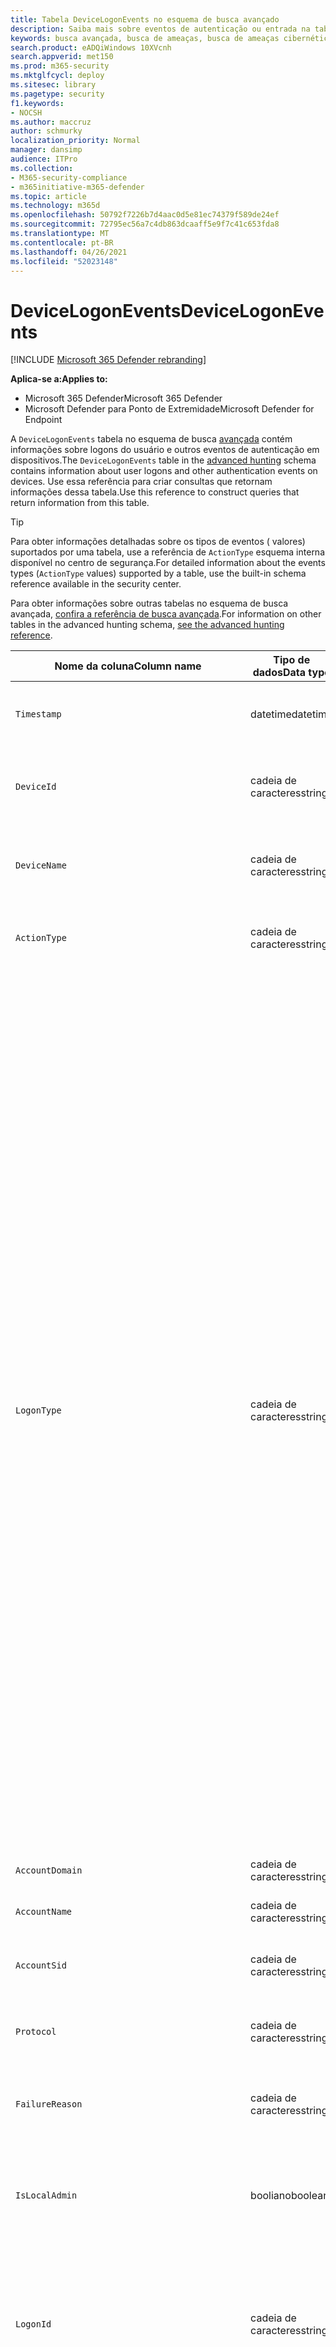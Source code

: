 ```yaml
---
title: Tabela DeviceLogonEvents no esquema de busca avançado
description: Saiba mais sobre eventos de autenticação ou entrada na tabela DeviceLogonEvents do esquema de busca avançado
keywords: busca avançada, busca de ameaças, busca de ameaças cibernéticas, Microsoft 365 Defender, microsoft 365, m365, pesquisa, consulta, telemetria, referência de esquema, kusto, tabela, coluna, tipo de dados, descrição, logonevents, DeviceLogonEvents, autenticação, logon, entrar
search.product: eADQiWindows 10XVcnh
search.appverid: met150
ms.prod: m365-security
ms.mktglfcycl: deploy
ms.sitesec: library
ms.pagetype: security
f1.keywords:
- NOCSH
ms.author: maccruz
author: schmurky
localization_priority: Normal
manager: dansimp
audience: ITPro
ms.collection:
- M365-security-compliance
- m365initiative-m365-defender
ms.topic: article
ms.technology: m365d
ms.openlocfilehash: 50792f7226b7d4aac0d5e81ec74379f589de24ef
ms.sourcegitcommit: 72795ec56a7c4db863dcaaff5e9f7c41c653fda8
ms.translationtype: MT
ms.contentlocale: pt-BR
ms.lasthandoff: 04/26/2021
ms.locfileid: "52023148"
---
```

# <a name="devicelogonevents"></a><span data-ttu-id="b5f98-104">DeviceLogonEvents</span><span class="sxs-lookup"><span data-stu-id="b5f98-104">DeviceLogonEvents</span></span>

[!INCLUDE [Microsoft 365 Defender rebranding](../includes/microsoft-defender.md)]


<span data-ttu-id="b5f98-105">**Aplica-se a:**</span><span class="sxs-lookup"><span data-stu-id="b5f98-105">**Applies to:**</span></span>
- <span data-ttu-id="b5f98-106">Microsoft 365 Defender</span><span class="sxs-lookup"><span data-stu-id="b5f98-106">Microsoft 365 Defender</span></span>
- <span data-ttu-id="b5f98-107">Microsoft Defender para Ponto de Extremidade</span><span class="sxs-lookup"><span data-stu-id="b5f98-107">Microsoft Defender for Endpoint</span></span>



<span data-ttu-id="b5f98-108">A `DeviceLogonEvents` tabela no esquema de busca [avançada](advanced-hunting-overview.md) contém informações sobre logons do usuário e outros eventos de autenticação em dispositivos.</span><span class="sxs-lookup"><span data-stu-id="b5f98-108">The `DeviceLogonEvents` table in the [advanced hunting](advanced-hunting-overview.md) schema contains information about user logons and other authentication events on devices.</span></span> <span data-ttu-id="b5f98-109">Use essa referência para criar consultas que retornam informações dessa tabela.</span><span class="sxs-lookup"><span data-stu-id="b5f98-109">Use this reference to construct queries that return information from this table.</span></span>

>[!TIP]
> <span data-ttu-id="b5f98-110">Para obter informações detalhadas sobre os tipos de eventos ( valores) suportados por uma tabela, use a referência de `ActionType` esquema interna disponível no centro de segurança.</span><span class="sxs-lookup"><span data-stu-id="b5f98-110">For detailed information about the events types (`ActionType` values) supported by a table, use the built-in schema reference available in the security center.</span></span>

<span data-ttu-id="b5f98-111">Para obter informações sobre outras tabelas no esquema de busca avançada, [confira a referência de busca avançada](advanced-hunting-schema-tables.md).</span><span class="sxs-lookup"><span data-stu-id="b5f98-111">For information on other tables in the advanced hunting schema, [see the advanced hunting reference](advanced-hunting-schema-tables.md).</span></span>

| <span data-ttu-id="b5f98-112">Nome da coluna</span><span class="sxs-lookup"><span data-stu-id="b5f98-112">Column name</span></span> | <span data-ttu-id="b5f98-113">Tipo de dados</span><span class="sxs-lookup"><span data-stu-id="b5f98-113">Data type</span></span> | <span data-ttu-id="b5f98-114">Descrição</span><span class="sxs-lookup"><span data-stu-id="b5f98-114">Description</span></span> |
|-------------|-----------|-------------|
| `Timestamp` | <span data-ttu-id="b5f98-115">datetime</span><span class="sxs-lookup"><span data-stu-id="b5f98-115">datetime</span></span> | <span data-ttu-id="b5f98-116">A data e a hora em que o evento foi gravado</span><span class="sxs-lookup"><span data-stu-id="b5f98-116">Date and time when the event was recorded</span></span> |
| `DeviceId` | <span data-ttu-id="b5f98-117">cadeia de caracteres</span><span class="sxs-lookup"><span data-stu-id="b5f98-117">string</span></span> | <span data-ttu-id="b5f98-118">Identificador exclusivo da máquina no serviço</span><span class="sxs-lookup"><span data-stu-id="b5f98-118">Unique identifier for the machine in the service</span></span> |
| `DeviceName` | <span data-ttu-id="b5f98-119">cadeia de caracteres</span><span class="sxs-lookup"><span data-stu-id="b5f98-119">string</span></span> | <span data-ttu-id="b5f98-120">Nome de domínio totalmente qualificado (FQDN) da máquina</span><span class="sxs-lookup"><span data-stu-id="b5f98-120">Fully qualified domain name (FQDN) of the machine</span></span> |
| `ActionType` | <span data-ttu-id="b5f98-121">cadeia de caracteres</span><span class="sxs-lookup"><span data-stu-id="b5f98-121">string</span></span> |<span data-ttu-id="b5f98-122">Tipo de atividade que disparou o evento</span><span class="sxs-lookup"><span data-stu-id="b5f98-122">Type of activity that triggered the event</span></span> |
| `LogonType` | <span data-ttu-id="b5f98-123">cadeia de caracteres</span><span class="sxs-lookup"><span data-stu-id="b5f98-123">string</span></span> | <span data-ttu-id="b5f98-124">Tipo de sessão de logon, especificamente:</span><span class="sxs-lookup"><span data-stu-id="b5f98-124">Type of logon session, specifically:</span></span><br><br> <span data-ttu-id="b5f98-125">- **Interativo** - O usuário interage fisicamente com o computador usando o teclado local e a tela</span><span class="sxs-lookup"><span data-stu-id="b5f98-125">- **Interactive** - User physically interacts with the machine using the local keyboard and screen</span></span><br><br> <span data-ttu-id="b5f98-126">- **Logons interativos remotos (RDP)** - O usuário interage com o computador remotamente usando Área de Trabalho Remota, Serviços de Terminal, Assistência Remota ou outros clientes RDP</span><span class="sxs-lookup"><span data-stu-id="b5f98-126">- **Remote interactive (RDP) logons** - User interacts with the machine remotely using Remote Desktop, Terminal Services, Remote Assistance, or other RDP clients</span></span><br><br> <span data-ttu-id="b5f98-127">- **Rede** - Sessão iniciada quando o computador é acessado usando PsExec ou quando os recursos compartilhados no computador, como impressoras e pastas compartilhadas, são acessados</span><span class="sxs-lookup"><span data-stu-id="b5f98-127">- **Network** - Session initiated when the machine is accessed using PsExec or when shared resources on the machine, such as printers and shared folders, are accessed</span></span><br><br> <span data-ttu-id="b5f98-128">- **Batch** - Sessão iniciada por tarefas agendadas</span><span class="sxs-lookup"><span data-stu-id="b5f98-128">- **Batch** - Session initiated by scheduled tasks</span></span><br><br> <span data-ttu-id="b5f98-129">- **Serviço** - Sessão iniciada pelos serviços à medida que eles iniciam</span><span class="sxs-lookup"><span data-stu-id="b5f98-129">- **Service** - Session initiated by services as they start</span></span><br> |
| `AccountDomain` | <span data-ttu-id="b5f98-130">cadeia de caracteres</span><span class="sxs-lookup"><span data-stu-id="b5f98-130">string</span></span> | <span data-ttu-id="b5f98-131">Domínio da conta</span><span class="sxs-lookup"><span data-stu-id="b5f98-131">Domain of the account</span></span> |
| `AccountName` | <span data-ttu-id="b5f98-132">cadeia de caracteres</span><span class="sxs-lookup"><span data-stu-id="b5f98-132">string</span></span> | <span data-ttu-id="b5f98-133">Nome de usuário da conta</span><span class="sxs-lookup"><span data-stu-id="b5f98-133">User name of the account</span></span> |
| `AccountSid` | <span data-ttu-id="b5f98-134">cadeia de caracteres</span><span class="sxs-lookup"><span data-stu-id="b5f98-134">string</span></span> | <span data-ttu-id="b5f98-135">Identificador de Segurança (SID) da conta</span><span class="sxs-lookup"><span data-stu-id="b5f98-135">Security Identifier (SID) of the account</span></span> |
| `Protocol` | <span data-ttu-id="b5f98-136">cadeia de caracteres</span><span class="sxs-lookup"><span data-stu-id="b5f98-136">string</span></span> | <span data-ttu-id="b5f98-137">Protocolo usado durante a comunicação</span><span class="sxs-lookup"><span data-stu-id="b5f98-137">Protocol used during the communication</span></span> |
| `FailureReason` | <span data-ttu-id="b5f98-138">cadeia de caracteres</span><span class="sxs-lookup"><span data-stu-id="b5f98-138">string</span></span> | <span data-ttu-id="b5f98-139">Informações explicando por que a ação gravada falhou</span><span class="sxs-lookup"><span data-stu-id="b5f98-139">Information explaining why the recorded action failed</span></span> |
| `IsLocalAdmin` | <span data-ttu-id="b5f98-140">booliano</span><span class="sxs-lookup"><span data-stu-id="b5f98-140">boolean</span></span> | <span data-ttu-id="b5f98-141">Indicador booleano de se o usuário é um administrador local no computador</span><span class="sxs-lookup"><span data-stu-id="b5f98-141">Boolean indicator of whether the user is a local administrator on the machine</span></span> |
| `LogonId` | <span data-ttu-id="b5f98-142">cadeia de caracteres</span><span class="sxs-lookup"><span data-stu-id="b5f98-142">string</span></span> | <span data-ttu-id="b5f98-143">Identificador de uma sessão de logon.</span><span class="sxs-lookup"><span data-stu-id="b5f98-143">Identifier for a logon session.</span></span> <span data-ttu-id="b5f98-144">Esse identificador é exclusivo no mesmo computador somente entre reinicializações</span><span class="sxs-lookup"><span data-stu-id="b5f98-144">This identifier is unique on the same machine only between restarts</span></span> |
| `RemoteDeviceName` | <span data-ttu-id="b5f98-145">cadeia de caracteres</span><span class="sxs-lookup"><span data-stu-id="b5f98-145">string</span></span> | <span data-ttu-id="b5f98-146">Nome do computador que realizou uma operação remota no computador afetado.</span><span class="sxs-lookup"><span data-stu-id="b5f98-146">Name of the machine that performed a remote operation on the affected machine.</span></span> <span data-ttu-id="b5f98-147">Dependendo do evento relatado, esse nome pode ser um FQDN (nome de domínio totalmente qualificado), um nome NetBIOS ou um nome de host sem informações de domínio</span><span class="sxs-lookup"><span data-stu-id="b5f98-147">Depending on the event being reported, this name could be a fully-qualified domain name (FQDN), a NetBIOS name  or a host name without domain information</span></span> |
| `RemoteIP` | <span data-ttu-id="b5f98-148">cadeia de caracteres</span><span class="sxs-lookup"><span data-stu-id="b5f98-148">string</span></span> | <span data-ttu-id="b5f98-149">Endereço IP que estava sendo conectado ao</span><span class="sxs-lookup"><span data-stu-id="b5f98-149">IP address that was being connected to</span></span> |
| `RemoteIPType` | <span data-ttu-id="b5f98-150">cadeia de caracteres</span><span class="sxs-lookup"><span data-stu-id="b5f98-150">string</span></span> | <span data-ttu-id="b5f98-151">Tipo de endereço IP, por exemplo, Público, Privado, Reservado, Loopback, Teredo, FourToSixMapping e Broadcast</span><span class="sxs-lookup"><span data-stu-id="b5f98-151">Type of IP address, for example Public, Private, Reserved, Loopback, Teredo, FourToSixMapping, and Broadcast</span></span> |
| `RemotePort` | <span data-ttu-id="b5f98-152">int</span><span class="sxs-lookup"><span data-stu-id="b5f98-152">int</span></span> | <span data-ttu-id="b5f98-153">Porta TCP no dispositivo remoto que estava sendo conectado</span><span class="sxs-lookup"><span data-stu-id="b5f98-153">TCP port on the remote device that was being connected to</span></span> |
| `InitiatingProcessAccountDomain` | <span data-ttu-id="b5f98-154">cadeia de caracteres</span><span class="sxs-lookup"><span data-stu-id="b5f98-154">string</span></span> | <span data-ttu-id="b5f98-155">Domínio da conta que correu o processo responsável pelo evento</span><span class="sxs-lookup"><span data-stu-id="b5f98-155">Domain of the account that ran the process responsible for the event</span></span> |
| `InitiatingProcessAccountName` | <span data-ttu-id="b5f98-156">cadeia de caracteres</span><span class="sxs-lookup"><span data-stu-id="b5f98-156">string</span></span> | <span data-ttu-id="b5f98-157">Nome de usuário da conta que correu o processo responsável pelo evento</span><span class="sxs-lookup"><span data-stu-id="b5f98-157">User name of the account that ran the process responsible for the event</span></span> |
| `InitiatingProcessAccountSid` | <span data-ttu-id="b5f98-158">cadeia de caracteres</span><span class="sxs-lookup"><span data-stu-id="b5f98-158">string</span></span> | <span data-ttu-id="b5f98-159">Identificador de Segurança (SID) da conta que correu o processo responsável pelo evento</span><span class="sxs-lookup"><span data-stu-id="b5f98-159">Security Identifier (SID) of the account that ran the process responsible for the event</span></span> |
| `InitiatingProcessAccountUpn` | <span data-ttu-id="b5f98-160">cadeia de caracteres</span><span class="sxs-lookup"><span data-stu-id="b5f98-160">string</span></span> | <span data-ttu-id="b5f98-161">Nome principal do usuário (UPN) da conta que correu o processo responsável pelo evento</span><span class="sxs-lookup"><span data-stu-id="b5f98-161">User principal name (UPN) of the account that ran the process responsible for the event</span></span> |
| ` InitiatingProcessAccountObjectId` | <span data-ttu-id="b5f98-162">cadeia de caracteres</span><span class="sxs-lookup"><span data-stu-id="b5f98-162">string</span></span> | <span data-ttu-id="b5f98-163">ID do objeto do Azure AD da conta de usuário que correu o processo responsável pelo evento</span><span class="sxs-lookup"><span data-stu-id="b5f98-163">Azure AD object ID of the user account that ran the process responsible for the event</span></span> |
| `InitiatingProcessIntegrityLevel` | <span data-ttu-id="b5f98-164">cadeia de caracteres</span><span class="sxs-lookup"><span data-stu-id="b5f98-164">string</span></span> | <span data-ttu-id="b5f98-165">Nível de integridade do processo que iniciou o evento.</span><span class="sxs-lookup"><span data-stu-id="b5f98-165">Integrity level of the process that initiated the event.</span></span> <span data-ttu-id="b5f98-166">O Windows atribui níveis de integridade a processos com base em determinadas características, como se eles foram lançados a partir de um download da Internet.</span><span class="sxs-lookup"><span data-stu-id="b5f98-166">Windows assigns integrity levels to processes based on certain characteristics, such as if they were launched from an internet download.</span></span> <span data-ttu-id="b5f98-167">Esses níveis de integridade influenciam permissões para recursos</span><span class="sxs-lookup"><span data-stu-id="b5f98-167">These integrity levels influence permissions to resources</span></span> |
| `InitiatingProcessTokenElevation` | <span data-ttu-id="b5f98-168">cadeia de caracteres</span><span class="sxs-lookup"><span data-stu-id="b5f98-168">string</span></span> | <span data-ttu-id="b5f98-169">Tipo de token que indica a presença ou ausência da elevação de privilégio de Controle de Acesso para Usuário (UAC) aplicada ao processo que iniciou o evento</span><span class="sxs-lookup"><span data-stu-id="b5f98-169">Token type indicating the presence or absence of User Access Control (UAC) privilege elevation applied to the process that initiated the event</span></span> |
| `InitiatingProcessSHA1` | <span data-ttu-id="b5f98-170">cadeia de caracteres</span><span class="sxs-lookup"><span data-stu-id="b5f98-170">string</span></span> | <span data-ttu-id="b5f98-171">SHA-1 do processo (arquivo de imagem) que iniciou o evento</span><span class="sxs-lookup"><span data-stu-id="b5f98-171">SHA-1 of the process (image file) that initiated the event</span></span> |
| `InitiatingProcessSHA256` | <span data-ttu-id="b5f98-172">cadeia de caracteres</span><span class="sxs-lookup"><span data-stu-id="b5f98-172">string</span></span> | <span data-ttu-id="b5f98-173">SHA-256 do processo (arquivo de imagem) que iniciou o evento.</span><span class="sxs-lookup"><span data-stu-id="b5f98-173">SHA-256 of the process (image file) that initiated the event.</span></span> <span data-ttu-id="b5f98-174">Esse campo geralmente não é preenchido— use a coluna SHA1 quando disponível</span><span class="sxs-lookup"><span data-stu-id="b5f98-174">This field is usually not populated—use the SHA1 column when available</span></span> |
| `InitiatingProcessMD5` | <span data-ttu-id="b5f98-175">cadeia de caracteres</span><span class="sxs-lookup"><span data-stu-id="b5f98-175">string</span></span> | <span data-ttu-id="b5f98-176">Hash MD5 do processo (arquivo de imagem) que iniciou o evento</span><span class="sxs-lookup"><span data-stu-id="b5f98-176">MD5 hash of the process (image file) that initiated the event</span></span> |
| `InitiatingProcessFileName` | <span data-ttu-id="b5f98-177">cadeia de caracteres</span><span class="sxs-lookup"><span data-stu-id="b5f98-177">string</span></span> | <span data-ttu-id="b5f98-178">Nome do processo que iniciou o evento</span><span class="sxs-lookup"><span data-stu-id="b5f98-178">Name of the process that initiated the event</span></span> |
| `InitiatingProcessFileSize` | <span data-ttu-id="b5f98-179">long</span><span class="sxs-lookup"><span data-stu-id="b5f98-179">long</span></span> | <span data-ttu-id="b5f98-180">Tamanho do arquivo que correu o processo responsável pelo evento</span><span class="sxs-lookup"><span data-stu-id="b5f98-180">Size of the file that ran the process responsible for the event</span></span> |
| `InitiatingProcessVersionInfoCompanyName` | <span data-ttu-id="b5f98-181">cadeia de caracteres</span><span class="sxs-lookup"><span data-stu-id="b5f98-181">string</span></span> | <span data-ttu-id="b5f98-182">Nome da empresa a partir das informações de versão do processo (arquivo de imagem) responsável pelo evento</span><span class="sxs-lookup"><span data-stu-id="b5f98-182">Company name from the version information of the process (image file) responsible for the event</span></span> |
| `InitiatingProcessVersionInfoProductName` | <span data-ttu-id="b5f98-183">cadeia de caracteres</span><span class="sxs-lookup"><span data-stu-id="b5f98-183">string</span></span> | <span data-ttu-id="b5f98-184">Nome do produto das informações de versão do processo (arquivo de imagem) responsável pelo evento</span><span class="sxs-lookup"><span data-stu-id="b5f98-184">Product name from the version information of the process (image file) responsible for the event</span></span> |
| `InitiatingProcessVersionInfoProductVersion` | <span data-ttu-id="b5f98-185">cadeia de caracteres</span><span class="sxs-lookup"><span data-stu-id="b5f98-185">string</span></span> | <span data-ttu-id="b5f98-186">Versão do produto das informações de versão do processo (arquivo de imagem) responsável pelo evento</span><span class="sxs-lookup"><span data-stu-id="b5f98-186">Product version from the version information of the process (image file) responsible for the event</span></span> |
| `InitiatingProcessVersionInfoInternalFileName` | <span data-ttu-id="b5f98-187">cadeia de caracteres</span><span class="sxs-lookup"><span data-stu-id="b5f98-187">string</span></span> | <span data-ttu-id="b5f98-188">Nome do arquivo interno das informações de versão do processo (arquivo de imagem) responsável pelo evento</span><span class="sxs-lookup"><span data-stu-id="b5f98-188">Internal file name from the version information of the process (image file) responsible for the event</span></span> |
| `InitiatingProcessVersionInfoOriginalFileName` | <span data-ttu-id="b5f98-189">cadeia de caracteres</span><span class="sxs-lookup"><span data-stu-id="b5f98-189">string</span></span> | <span data-ttu-id="b5f98-190">Nome do arquivo original das informações de versão do processo (arquivo de imagem) responsável pelo evento</span><span class="sxs-lookup"><span data-stu-id="b5f98-190">Original file name from the version information of the process (image file) responsible for the event</span></span> |
| `InitiatingProcessVersionInfoFileDescription` | <span data-ttu-id="b5f98-191">cadeia de caracteres</span><span class="sxs-lookup"><span data-stu-id="b5f98-191">string</span></span> | <span data-ttu-id="b5f98-192">Descrição das informações de versão do processo (arquivo de imagem) responsável pelo evento</span><span class="sxs-lookup"><span data-stu-id="b5f98-192">Description from the version information of the process (image file) responsible for the event</span></span> |
| `InitiatingProcessId` | <span data-ttu-id="b5f98-193">int</span><span class="sxs-lookup"><span data-stu-id="b5f98-193">int</span></span> | <span data-ttu-id="b5f98-194">ID do processo (PID) do processo que iniciou o evento</span><span class="sxs-lookup"><span data-stu-id="b5f98-194">Process ID (PID) of the process that initiated the event</span></span> |
| `InitiatingProcessCommandLine` | <span data-ttu-id="b5f98-195">cadeia de caracteres</span><span class="sxs-lookup"><span data-stu-id="b5f98-195">string</span></span> | <span data-ttu-id="b5f98-196">Linha de comando usada para executar o processo que iniciou o evento</span><span class="sxs-lookup"><span data-stu-id="b5f98-196">Command line used to run the process that initiated the event</span></span> |
| `InitiatingProcessCreationTime` | <span data-ttu-id="b5f98-197">datetime</span><span class="sxs-lookup"><span data-stu-id="b5f98-197">datetime</span></span> | <span data-ttu-id="b5f98-198">Data e hora em que o processo que iniciou o evento foi iniciado</span><span class="sxs-lookup"><span data-stu-id="b5f98-198">Date and time when the process that initiated the event was started</span></span> |
| `InitiatingProcessFolderPath` | <span data-ttu-id="b5f98-199">cadeia de caracteres</span><span class="sxs-lookup"><span data-stu-id="b5f98-199">string</span></span> | <span data-ttu-id="b5f98-200">Pasta contendo o processo (arquivo de imagem) que iniciou o evento</span><span class="sxs-lookup"><span data-stu-id="b5f98-200">Folder containing the process (image file) that initiated the event</span></span> |
| `InitiatingProcessParentId` | <span data-ttu-id="b5f98-201">int</span><span class="sxs-lookup"><span data-stu-id="b5f98-201">int</span></span> | <span data-ttu-id="b5f98-202">ID do processo (PID) do processo pai que gerou o processo responsável pelo evento</span><span class="sxs-lookup"><span data-stu-id="b5f98-202">Process ID (PID) of the parent process that spawned the process responsible for the event</span></span> |
| `InitiatingProcessParentFileName` | <span data-ttu-id="b5f98-203">cadeia de caracteres</span><span class="sxs-lookup"><span data-stu-id="b5f98-203">string</span></span> | <span data-ttu-id="b5f98-204">Nome do processo pai que gerou o processo responsável pelo evento</span><span class="sxs-lookup"><span data-stu-id="b5f98-204">Name of the parent process that spawned the process responsible for the event</span></span> |
| `InitiatingProcessParentCreationTime` | <span data-ttu-id="b5f98-205">datetime</span><span class="sxs-lookup"><span data-stu-id="b5f98-205">datetime</span></span> | <span data-ttu-id="b5f98-206">Data e hora em que o pai do processo responsável pelo evento foi iniciado</span><span class="sxs-lookup"><span data-stu-id="b5f98-206">Date and time when the parent of the process responsible for the event was started</span></span> |
| `ReportId` | <span data-ttu-id="b5f98-207">long</span><span class="sxs-lookup"><span data-stu-id="b5f98-207">long</span></span> | <span data-ttu-id="b5f98-208">Identificador de evento baseado em um contador de repetição.</span><span class="sxs-lookup"><span data-stu-id="b5f98-208">Event identifier based on a repeating counter.</span></span> <span data-ttu-id="b5f98-209">Para identificar eventos exclusivos, essa coluna deve ser usada em conjunto com as colunas DeviceName e Timestamp</span><span class="sxs-lookup"><span data-stu-id="b5f98-209">To identify unique events, this column must be used in conjunction with the DeviceName and Timestamp columns</span></span> |
| `AppGuardContainerId` | <span data-ttu-id="b5f98-210">cadeia de caracteres</span><span class="sxs-lookup"><span data-stu-id="b5f98-210">string</span></span> | <span data-ttu-id="b5f98-211">Identificador do contêiner virtualizado usado pelo Application Guard para isolar a atividade do navegador</span><span class="sxs-lookup"><span data-stu-id="b5f98-211">Identifier for the virtualized container used by Application Guard to isolate browser activity</span></span> |
| `AdditionalFields` | <span data-ttu-id="b5f98-212">cadeia de caracteres</span><span class="sxs-lookup"><span data-stu-id="b5f98-212">string</span></span> | <span data-ttu-id="b5f98-213">Informações adicionais sobre o evento no formato de matriz JSON</span><span class="sxs-lookup"><span data-stu-id="b5f98-213">Additional information about the event in JSON array format</span></span> |

## <a name="related-topics"></a><span data-ttu-id="b5f98-214">Tópicos relacionados</span><span class="sxs-lookup"><span data-stu-id="b5f98-214">Related topics</span></span>
- [<span data-ttu-id="b5f98-215">Visão geral da busca avançada</span><span class="sxs-lookup"><span data-stu-id="b5f98-215">Advanced hunting overview</span></span>](advanced-hunting-overview.md)
- [<span data-ttu-id="b5f98-216">Aprender a linguagem de consulta</span><span class="sxs-lookup"><span data-stu-id="b5f98-216">Learn the query language</span></span>](advanced-hunting-query-language.md)
- [<span data-ttu-id="b5f98-217">Usar consultas compartilhadas</span><span class="sxs-lookup"><span data-stu-id="b5f98-217">Use shared queries</span></span>](advanced-hunting-shared-queries.md)
- [<span data-ttu-id="b5f98-218">Buscar em dispositivos, e-mails, aplicativos e identidades</span><span class="sxs-lookup"><span data-stu-id="b5f98-218">Hunt across devices, emails, apps, and identities</span></span>](advanced-hunting-query-emails-devices.md)
- [<span data-ttu-id="b5f98-219">Compreender o esquema</span><span class="sxs-lookup"><span data-stu-id="b5f98-219">Understand the schema</span></span>](advanced-hunting-schema-tables.md)
- [<span data-ttu-id="b5f98-220">Aplicar práticas recomendadas de consulta</span><span class="sxs-lookup"><span data-stu-id="b5f98-220">Apply query best practices</span></span>](advanced-hunting-best-practices.md)
